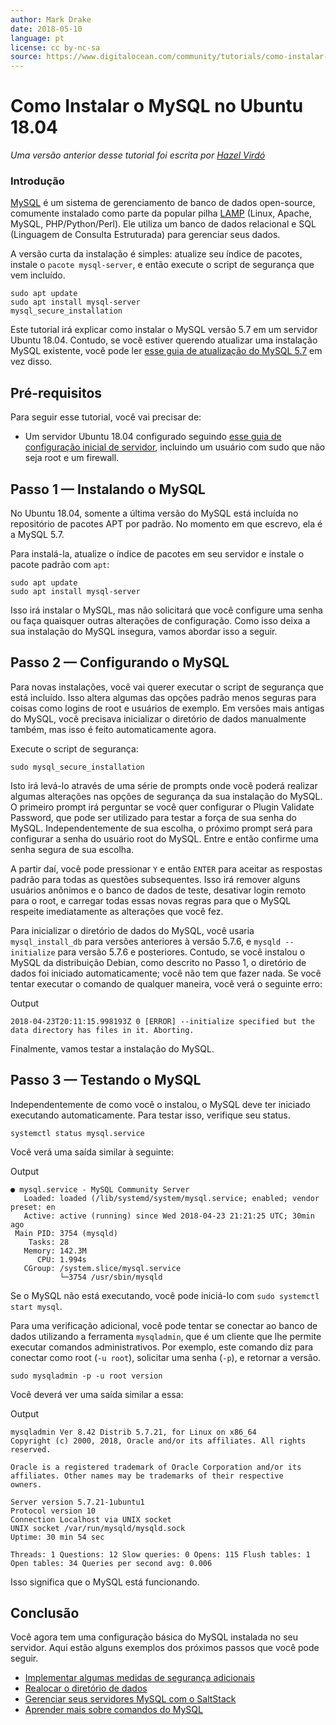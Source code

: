 ```yaml
---
author: Mark Drake
date: 2018-05-10
language: pt
license: cc by-nc-sa
source: https://www.digitalocean.com/community/tutorials/como-instalar-o-mysql-no-ubuntu-18-04-pt
---
```


# Como Instalar o MySQL no Ubuntu 18.04

_Uma versão anterior desse tutorial foi escrita por [Hazel Virdó](https://www.digitalocean.com/community/users/hazelnut)_

### Introdução

[MySQL](https://www.mysql.com/) é um sistema de gerenciamento de banco de dados open-source, comumente instalado como parte da popular pilha [LAMP](how-to-install-linux-apache-mysql-php-lamp-stack-ubuntu-18-04) (Linux, Apache, MySQL, PHP/Python/Perl). Ele utiliza um banco de dados relacional e SQL (Linguagem de Consulta Estruturada) para gerenciar seus dados.

A versão curta da instalação é simples: atualize seu índice de pacotes, instale o `pacote mysql-server`, e então execute o script de segurança que vem incluído.

    sudo apt update
    sudo apt install mysql-server
    mysql_secure_installation

Este tutorial irá explicar como instalar o MySQL versão 5.7 em um servidor Ubuntu 18.04. Contudo, se você estiver querendo atualizar uma instalação MySQL existente, você pode ler [esse guia de atualização do MySQL 5.7](how-to-prepare-for-your-mysql-5-7-upgrade) em vez disso.

## Pré-requisitos

Para seguir esse tutorial, você vai precisar de:

- Um servidor Ubuntu 18.04 configurado seguindo [esse guia de configuração inicial de servidor](initial-server-setup-with-ubuntu-18-04), incluindo um usuário com sudo que não seja root e um firewall.

## Passo 1 — Instalando o MySQL

No Ubuntu 18.04, somente a última versão do MySQL está incluída no repositório de pacotes APT por padrão. No momento em que escrevo, ela é a MySQL 5.7.

Para instalá-la, atualize o índice de pacotes em seu servidor e instale o pacote padrão com `apt`:

    sudo apt update
    sudo apt install mysql-server

Isso irá instalar o MySQL, mas não solicitará que você configure uma senha ou faça quaisquer outras alterações de configuração. Como isso deixa a sua instalação do MySQL insegura, vamos abordar isso a seguir.

## Passo 2 — Configurando o MySQL

Para novas instalações, você vai querer executar o script de segurança que está incluído. Isso altera algumas das opções padrão menos seguras para coisas como logins de root e usuários de exemplo. Em versões mais antigas do MySQL, você precisava inicializar o diretório de dados manualmente também, mas isso é feito automaticamente agora.

Execute o script de segurança:

    sudo mysql_secure_installation

Isto irá levá-lo através de uma série de prompts onde você poderá realizar algumas alterações nas opções de segurança da sua instalação do MySQL. O primeiro prompt irá perguntar se você quer configurar o Plugin Validate Password, que pode ser utilizado para testar a força de sua senha do MySQL. Independentemente de sua escolha, o próximo prompt será para configurar a senha do usuário root do MySQL. Entre e então confirme uma senha segura de sua escolha.

A partir daí, você pode pressionar `Y` e então `ENTER` para aceitar as respostas padrão para todas as questões subsequentes. Isso irá remover alguns usuários anônimos e o banco de dados de teste, desativar login remoto para o root, e carregar todas essas novas regras para que o MySQL respeite imediatamente as alterações que você fez.

Para inicializar o diretório de dados do MySQL, você usaria `mysql_install_db` para versões anteriores à versão 5.7.6, e `mysqld --initialize` para versão 5.7.6 e posteriores. Contudo, se você instalou o MySQL da distribuição Debian, como descrito no Passo 1, o diretório de dados foi iniciado automaticamente; você não tem que fazer nada. Se você tentar executar o comando de qualquer maneira, você verá o seguinte erro:

Output

    2018-04-23T20:11:15.998193Z 0 [ERROR] --initialize specified but the data directory has files in it. Aborting.

Finalmente, vamos testar a instalação do MySQL.

## Passo 3 — Testando o MySQL

Independentemente de como você o instalou, o MySQL deve ter iniciado executando automaticamente. Para testar isso, verifique seu status.

    systemctl status mysql.service

Você verá uma saída similar à seguinte:

Output

    ● mysql.service - MySQL Community Server
       Loaded: loaded (/lib/systemd/system/mysql.service; enabled; vendor preset: en
       Active: active (running) since Wed 2018-04-23 21:21:25 UTC; 30min ago
     Main PID: 3754 (mysqld)
        Tasks: 28
       Memory: 142.3M
          CPU: 1.994s
       CGroup: /system.slice/mysql.service
               └─3754 /usr/sbin/mysqld

Se o MySQL não está executando, você pode iniciá-lo com `sudo systemctl start mysql`.

Para uma verificação adicional, você pode tentar se conectar ao banco de dados utilizando a ferramenta `mysqladmin`, que é um cliente que lhe permite executar comandos administrativos. Por exemplo, este comando diz para conectar como root (`-u root`), solicitar uma senha (`-p`), e retornar a versão.

    sudo mysqladmin -p -u root version

Você deverá ver uma saída similar a essa:

Output

    mysqladmin Ver 8.42 Distrib 5.7.21, for Linux on x86_64
    Copyright (c) 2000, 2018, Oracle and/or its affiliates. All rights reserved.
    
    Oracle is a registered trademark of Oracle Corporation and/or its
    affiliates. Other names may be trademarks of their respective
    owners.
    
    Server version 5.7.21-1ubuntu1
    Protocol version 10
    Connection Localhost via UNIX socket
    UNIX socket /var/run/mysqld/mysqld.sock
    Uptime: 30 min 54 sec
    
    Threads: 1 Questions: 12 Slow queries: 0 Opens: 115 Flush tables: 1 Open tables: 34 Queries per second avg: 0.006

Isso significa que o MySQL está funcionando.

## Conclusão

Você agora tem uma configuração básica do MySQL instalada no seu servidor. Aqui estão alguns exemplos dos próximos passos que você pode seguir.

- [Implementar algumas medidas de segurança adicionais](how-to-secure-mysql-and-mariadb-databases-in-a-linux-vps)
- [Realocar o diretório de dados](how-to-move-a-mysql-data-directory-to-a-new-location-on-ubuntu-16-04)
- [Gerenciar seus servidores MySQL com o SaltStack](saltstack-infrastructure-creating-salt-states-for-mysql-database-servers)
- [Aprender mais sobre comandos do MySQL](a-basic-mysql-tutorial)
